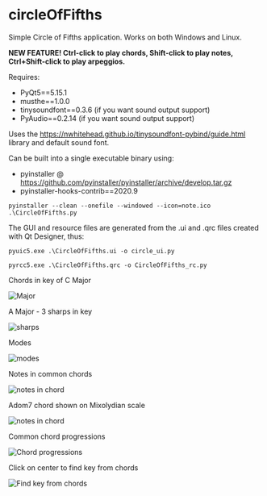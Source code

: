 # circleOfFifths
Simple Circle of Fifths application. Works on both Windows and Linux.

<b>NEW FEATURE! Ctrl-click to play chords, Shift-click to play notes, Ctrl+Shift-click to play arpeggios.</b>

Requires:
- PyQt5==5.15.1
- musthe==1.0.0
- tinysoundfont==0.3.6 (if you want sound output support)
- PyAudio==0.2.14 (if you want sound output support)

Uses the https://nwhitehead.github.io/tinysoundfont-pybind/guide.html library and default sound font. 

Can be built into a single executable binary using:
- pyinstaller @ https://github.com/pyinstaller/pyinstaller/archive/develop.tar.gz
- pyinstaller-hooks-contrib==2020.9

 `pyinstaller --clean --onefile --windowed --icon=note.ico .\CircleOfFifths.py`
 
 The GUI and resource files are generated from the .ui and .qrc files created with Qt Designer, thus:
 
 `pyuic5.exe .\CircleOfFifths.ui -o circle_ui.py`
 
 `pyrcc5.exe .\CircleOfFifths.qrc -o CircleOfFifths_rc.py`
 
Chords in key of C Major

![Major](/1.png)

A Major - 3 sharps in key

![sharps](/2.png)

Modes

![modes](/3.png)

Notes in common chords

![notes in chord](/4.png)

Adom7 chord shown on Mixolydian scale

![notes in chord](/5.png)

Common chord progressions

![Chord progressions](/6.png)

Click on center to find key from chords

![Find key from chords](/7.png)



